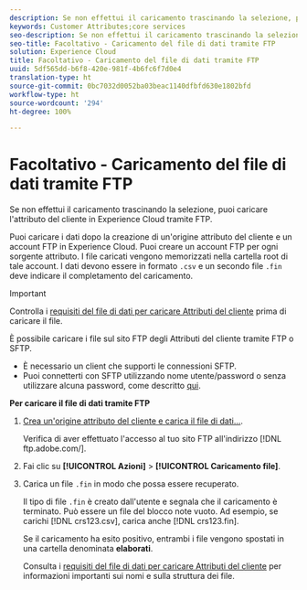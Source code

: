 ```yaml
---
description: Se non effettui il caricamento trascinando la selezione, puoi caricare l'attributo del cliente in Experience Cloud tramite FTP.
keywords: Customer Attributes;core services
seo-description: Se non effettui il caricamento trascinando la selezione, puoi caricare l'attributo del cliente in Experience Cloud tramite FTP.
seo-title: Facoltativo - Caricamento del file di dati tramite FTP
solution: Experience Cloud
title: Facoltativo - Caricamento del file di dati tramite FTP
uuid: 5df565dd-b6f8-420e-981f-4b6fc6f7d0e4
translation-type: ht
source-git-commit: 0bc7032d0052ba03beac1140dfbfd630e1802bfd
workflow-type: ht
source-wordcount: '294'
ht-degree: 100%

---
```



# Facoltativo - Caricamento del file di dati tramite FTP

Se non effettui il caricamento trascinando la selezione, puoi caricare l&#39;attributo del cliente in Experience Cloud tramite FTP.

Puoi caricare i dati dopo la creazione di un&#39;origine attributo del cliente e un account FTP in Experience Cloud. Puoi creare un account FTP per ogni sorgente attributo. I file caricati vengono memorizzati nella cartella root di tale account. I dati devono essere in formato `.csv` e un secondo file `.fin` deve indicare il completamento del caricamento.

>[!IMPORTANT]
>
>Controlla i [requisiti del file di dati per caricare Attributi del cliente](../attributes/crs-data-file.md#concept_DE908F362DF24172BFEF48E1797DAF19) prima di caricare il file.

È possibile caricare i file sul sito FTP degli Attributi del cliente tramite FTP o SFTP.

* È necessario un client che supporti le connessioni SFTP.
* Puoi connetterti con SFTP utilizzando nome utente/password o senza utilizzare alcuna password, come descritto [qui](https://docs.adobe.com/help/it-IT/analytics/export/ftp-and-sftp/secure-file-transfer-protocol/ftp-sftp-cert-auth.html).

**Per caricare il file di dati tramite FTP**

1. [Crea un&#39;origine attributo del cliente e carica il file di dati...](../attributes/t-crs-usecase.md#task_BCC327B2A0EF4A1BBB2934013AB92B78).

   Verifica di aver effettuato l&#39;accesso al tuo sito FTP all&#39;indirizzo [!DNL ftp.adobe.com/<sftpname>].

1. Fai clic su **[!UICONTROL Azioni]** > **[!UICONTROL Caricamento file]**.

1. Carica un file `.fin` in modo che possa essere recuperato.

   Il tipo di file `.fin` è creato dall&#39;utente e segnala che il caricamento è terminato. Può essere un file del blocco note vuoto. Ad esempio, se carichi [!DNL crs123.csv], carica anche [!DNL crs123.fin].

   Se il caricamento ha esito positivo, entrambi i file vengono spostati in una cartella denominata **elaborati**.

   Consulta i [requisiti del file di dati per caricare Attributi del cliente](../attributes/crs-data-file.md#concept_DE908F362DF24172BFEF48E1797DAF19) per informazioni importanti sui nomi e sulla struttura dei file.
